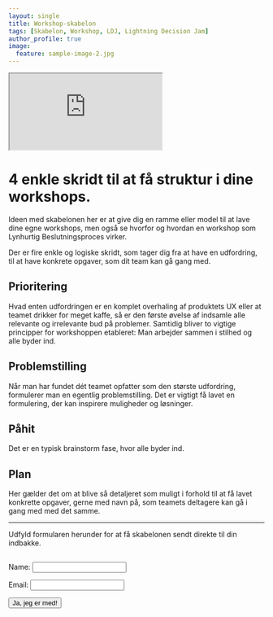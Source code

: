 ```yaml
---
layout: single
title: Workshop-skabelon
tags: [Skabelon, Workshop, LDJ, Lightning Decision Jam]
author_profile: true
image:
  feature: sample-image-2.jpg
---
```


<script async id="_simplero_landing_page_js_166447" src="https://janushasseriis.simplero.com/page/166447.js"></script>

<div class="video-container">
    <iframe class="video" src="https://www.youtube.com/embed/gWCx0l1jLTw" allowfullscreen></iframe>
</div>

# 4 enkle skridt til at få struktur i dine workshops.

Ideen med skabelonen her er at give dig en ramme eller model til at lave dine egne workshops, men også se hvorfor og hvordan en workshop som Lynhurtig Beslutningsproces virker.

Der er fire enkle og logiske skridt, som tager dig fra at have en udfordring, til at have konkrete opgaver, som dit team kan gå gang med.

## **Prioritering**

Hvad enten udfordringen er en komplet overhaling af produktets UX eller at teamet drikker for meget kaffe, så er den første øvelse af indsamle alle relevante og irrelevante bud på problemer.
Samtidig bliver to vigtige principper for workshoppen etableret:
Man arbejder sammen i stilhed og alle byder ind.

## **Problemstilling**

Når man har fundet dét teamet opfatter som den største udfordring, formulerer man en egentlig problemstilling.
Det er vigtigt få lavet en formulering, der kan inspirere muligheder og løsninger.

## **Påhit**

Det er en typisk brainstorm fase, hvor alle byder ind.

## **Plan**

Her gælder det om at blive så detaljeret som muligt i forhold til at få lavet konkrette opgaver, gerne med navn på, som teamets deltagere kan gå i gang med med det samme.

---

Udfyld formularen herunder for at få skabelonen sendt direkte til din indbakke.

<div class="form-container">
<form action="https://janushasseriis.simplero.com/optin/hBXXqQyUzoL41Ru8taVB8oK8/167507" method="post"><img src="https://janushasseriis.simplero.com/F/167507" width="1" height="1" alt=" " />
  <p>Name: <input type="text" name="first_names"></p>
  <p>Email: <input type="email" name="email" pattern="[^@\s]+@[^@\s]+\.[^@\s]+" required="required"></p>
  <p><input name="submit" value="Ja, jeg er med!" type="submit" class="simplero-submit"></p>
</form>
</div>
